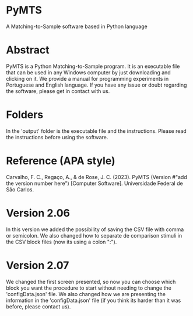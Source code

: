 # PyMTS
A Matching-to-Sample software based in Python language

# Abstract
PyMTS is a Python Matching-to-Sample program. It is an executable file that can be used in any Windows computer by just downloading and clicking on it. We provide a manual for programming experiments in Portuguese and English language. If you have any issue or doubt regarding the software, please get in contact with us.

# Folders
In the 'output' folder is the executable file and the instructions. Please read the instructions before using the software.

# Reference (APA style)
Carvalho, F. C., Regaço, A., & de Rose, J. C. (2023). PyMTS (Version #"add the version number here") [Computer Software]. Universidade Federal de São Carlos.

# Version 2.06
In this version we added the possibility of saving the CSV file with comma or semicolon. We also changed how to separate de comparison stimuli in the CSV block files (now its using a colon ":").

# Version 2.07
We changed the first screen presented, so now you can choose which block you want the procedure to start without needing to change the 'configData.json' file. We also changed how we are presenting the information in the 'configData.json' file (if you think its harder than it was before, please contact us).